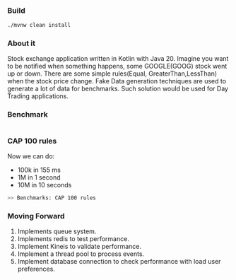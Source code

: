 ### Build
```bash
./mvnw clean install
```

### About it

Stock exchange application written in Kotlin with Java 20.
Imagine you want to be notified when something happens, some GOOGLE(GOOG) stock went up or down.
There are some simple rules(Equal, GreaterThan,LessThan) when the stock price change. Fake Data generation techniques are used to generate a lot of data for benchmarks.
Such solution would be used for Day Trading applications.

### Benchmark
```bash

```

### CAP 100 rules

Now we can do:
 * 100k in 155 ms
 * 1M in 1 second
 * 10M in 10 seconds

```bash
>> Benchmarks: CAP 100 rules
```


### Moving Forward

1. Implements queue system.
2. Implements redis to test performance.
3. Implement Kineis to validate performance. 
4. Implement a thread pool to process events.
5. Implement database connection to check performance with load user preferences.